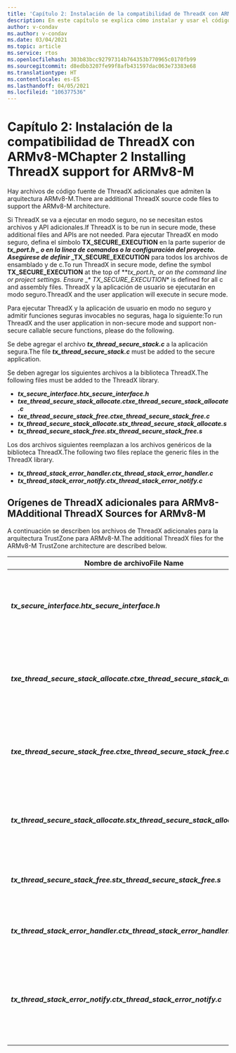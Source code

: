 ```yaml
---
title: 'Capítulo 2: Instalación de la compatibilidad de ThreadX con ARMv8-M'
description: En este capítulo se explica cómo instalar y usar el código fuente de ThreadX para la arquitectura ARMv8-M.
author: v-condav
ms.author: v-condav
ms.date: 03/04/2021
ms.topic: article
ms.service: rtos
ms.openlocfilehash: 303b83bcc92797314b764353b770965c0170fb99
ms.sourcegitcommit: d8edbb3207fe99f8afb431597dac063e73383e68
ms.translationtype: HT
ms.contentlocale: es-ES
ms.lasthandoff: 04/05/2021
ms.locfileid: "106377536"
---
```

#  <a name="chapter-2--installing-threadx-support-for-armv8-m"></a><span data-ttu-id="b819a-103">Capítulo 2: Instalación de la compatibilidad de ThreadX con ARMv8-M</span><span class="sxs-lookup"><span data-stu-id="b819a-103">Chapter 2  Installing ThreadX support for ARMv8-M</span></span>

<span data-ttu-id="b819a-104">Hay archivos de código fuente de ThreadX adicionales que admiten la arquitectura ARMv8-M.</span><span class="sxs-lookup"><span data-stu-id="b819a-104">There are additional ThreadX source code files to support the ARMv8-M architecture.</span></span>

<span data-ttu-id="b819a-105">Si ThreadX se va a ejecutar en modo seguro, no se necesitan estos archivos y API adicionales.</span><span class="sxs-lookup"><span data-stu-id="b819a-105">If ThreadX is to be run in secure mode, these additional files and APIs are not needed.</span></span> <span data-ttu-id="b819a-106">Para ejecutar ThreadX en modo seguro, defina el símbolo **TX_SECURE_EXECUTION** en la parte superior de **_tx_port.h_ *_ o en la línea de comandos o la configuración del proyecto. Asegúrese de definir* _TX_SECURE_EXECUTION** para todos los archivos de ensamblado y de c.</span><span class="sxs-lookup"><span data-stu-id="b819a-106">To run ThreadX in secure mode, define the symbol **TX_SECURE_EXECUTION** at the top of **_tx_port.h_*_ or on the command line or project settings. Ensure _\* TX_SECURE_EXECUTION*\* is defined for all c and assembly files.</span></span> <span data-ttu-id="b819a-107">ThreadX y la aplicación de usuario se ejecutarán en modo seguro.</span><span class="sxs-lookup"><span data-stu-id="b819a-107">ThreadX and the user application will execute in secure mode.</span></span>

<span data-ttu-id="b819a-108">Para ejecutar ThreadX y la aplicación de usuario en modo no seguro y admitir funciones seguras invocables no seguras, haga lo siguiente:</span><span class="sxs-lookup"><span data-stu-id="b819a-108">To run ThreadX and the user application in non-secure mode and support non-secure callable secure functions, please do the following.</span></span>

<span data-ttu-id="b819a-109">Se debe agregar el archivo ***tx_thread_secure_stack.c*** a la aplicación segura.</span><span class="sxs-lookup"><span data-stu-id="b819a-109">The file ***tx_thread_secure_stack.c*** must be added to the secure application.</span></span>

<span data-ttu-id="b819a-110">Se deben agregar los siguientes archivos a la biblioteca ThreadX.</span><span class="sxs-lookup"><span data-stu-id="b819a-110">The following files must be added to the ThreadX library.</span></span>

- <span data-ttu-id="b819a-111">***tx_secure_interface.h***</span><span class="sxs-lookup"><span data-stu-id="b819a-111">***tx_secure_interface.h***</span></span>
- <span data-ttu-id="b819a-112">***txe_thread_secure_stack_allocate.c***</span><span class="sxs-lookup"><span data-stu-id="b819a-112">***txe_thread_secure_stack_allocate.c***</span></span>
- <span data-ttu-id="b819a-113">***txe_thread_secure_stack_free.c***</span><span class="sxs-lookup"><span data-stu-id="b819a-113">***txe_thread_secure_stack_free.c***</span></span>
- <span data-ttu-id="b819a-114">***tx_thread_secure_stack_allocate.s***</span><span class="sxs-lookup"><span data-stu-id="b819a-114">***tx_thread_secure_stack_allocate.s***</span></span>
- <span data-ttu-id="b819a-115">***tx_thread_secure_stack_free.s***</span><span class="sxs-lookup"><span data-stu-id="b819a-115">***tx_thread_secure_stack_free.s***</span></span>

<span data-ttu-id="b819a-116">Los dos archivos siguientes reemplazan a los archivos genéricos de la biblioteca ThreadX.</span><span class="sxs-lookup"><span data-stu-id="b819a-116">The following two files replace the generic files in the ThreadX library.</span></span>

- <span data-ttu-id="b819a-117">***tx_thread_stack_error_handler.c***</span><span class="sxs-lookup"><span data-stu-id="b819a-117">***tx_thread_stack_error_handler.c***</span></span>
- <span data-ttu-id="b819a-118">***tx_thread_stack_error_notify.c***</span><span class="sxs-lookup"><span data-stu-id="b819a-118">***tx_thread_stack_error_notify.c***</span></span>

## <a name="additional-threadx-sources-for-armv8-m"></a><span data-ttu-id="b819a-119">Orígenes de ThreadX adicionales para ARMv8-M</span><span class="sxs-lookup"><span data-stu-id="b819a-119">Additional ThreadX Sources for ARMv8-M</span></span>

<span data-ttu-id="b819a-120">A continuación se describen los archivos de ThreadX adicionales para la arquitectura TrustZone para ARMv8-M.</span><span class="sxs-lookup"><span data-stu-id="b819a-120">The additional ThreadX files for the ARMv8-M TrustZone architecture are described below.</span></span>

  | <span data-ttu-id="b819a-121">**Nombre de archivo**</span><span class="sxs-lookup"><span data-stu-id="b819a-121">**File Name**</span></span>                            | <span data-ttu-id="b819a-122">**Contents**</span><span class="sxs-lookup"><span data-stu-id="b819a-122">**Contents**</span></span>                                                        |
  |------------------------------------------|---------------------------------------------------------------------|
  | <span data-ttu-id="b819a-123">***tx_secure_interface.h***</span><span class="sxs-lookup"><span data-stu-id="b819a-123">***tx_secure_interface.h***</span></span>              | <span data-ttu-id="b819a-124">Archivo de inclusión que define las funciones ThreadX invocables no seguras.</span><span class="sxs-lookup"><span data-stu-id="b819a-124">Include file that defines the ThreadX non-secure callable functions.</span></span> |
  | <span data-ttu-id="b819a-125">***txe_thread_secure_stack_allocate.c***</span><span class="sxs-lookup"><span data-stu-id="b819a-125">***txe_thread_secure_stack_allocate.c***</span></span> |  <span data-ttu-id="b819a-126">Archivo de comprobación de errores de la API de asignación de pila segura.</span><span class="sxs-lookup"><span data-stu-id="b819a-126">Error-checking file for the secure stack allocate API.</span></span> |
  | <span data-ttu-id="b819a-127">***txe_thread_secure_stack_free.c***</span><span class="sxs-lookup"><span data-stu-id="b819a-127">***txe_thread_secure_stack_free.c***</span></span>     |  <span data-ttu-id="b819a-128">Archivo de comprobación de errores de la API gratuita de pila segura.</span><span class="sxs-lookup"><span data-stu-id="b819a-128">Error-checking file for the secure stack free API.</span></span> |
  | <span data-ttu-id="b819a-129">***tx_thread_secure_stack_allocate.s***</span><span class="sxs-lookup"><span data-stu-id="b819a-129">***tx_thread_secure_stack_allocate.s***</span></span>  |  <span data-ttu-id="b819a-130">Capa no segura para el servicio de asignación de pila segura.</span><span class="sxs-lookup"><span data-stu-id="b819a-130">Non-secure veneer for the secure stack allocate service.</span></span> |
  | <span data-ttu-id="b819a-131">***tx_thread_secure_stack_free.s***</span><span class="sxs-lookup"><span data-stu-id="b819a-131">***tx_thread_secure_stack_free.s***</span></span>      |  <span data-ttu-id="b819a-132">Capa no segura para el servicio gratuito de pila segura.</span><span class="sxs-lookup"><span data-stu-id="b819a-132">Non-secure veneer for the secure stack free service.</span></span> |
  | <span data-ttu-id="b819a-133">***tx_thread_stack_error_handler.c***</span><span class="sxs-lookup"><span data-stu-id="b819a-133">***tx_thread_stack_error_handler.c***</span></span>    |  <span data-ttu-id="b819a-134">Controlador de errores de pila de subprocesos.</span><span class="sxs-lookup"><span data-stu-id="b819a-134">Handler for thread stack errors.</span></span> |
  | <span data-ttu-id="b819a-135">***tx_thread_stack_error_notify.c***</span><span class="sxs-lookup"><span data-stu-id="b819a-135">***tx_thread_stack_error_notify.c***</span></span>     |  <span data-ttu-id="b819a-136">Registra la devolución de llamada de notificación para controlar los errores de pila de subprocesos.</span><span class="sxs-lookup"><span data-stu-id="b819a-136">Register notification callback for handling thread stack errors.</span></span> |

